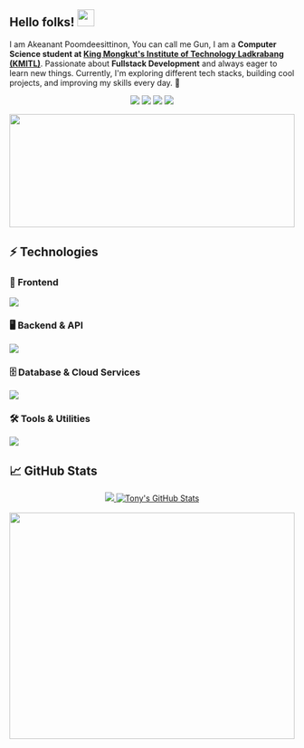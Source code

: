 ## Hello folks! <img src="https://raw.githubusercontent.com/aemmadi/aemmadi/master/wave.gif" width="30">

I am Akeanant Poomdeesittinon, You can call me Gun, I am a **Computer Science student at [King Mongkut's Institute of Technology Ladkrabang (KMITL)](https://www.kmitl.ac.th/)**.  Passionate about **Fullstack Development** and always eager to learn new things.
 Currently, I'm exploring different tech stacks, building cool projects, and improving my skills every day. 🚀

<p align="center">
   <a href="https://www.linkedin.com/in/akeanant-poomdeesittinon-58376a19a" target="_blank"><img src="https://img.shields.io/badge/-LinkedIn-%230077B5?style=for-the-badge&logo=linkedin&logoColor=white"></a>
   <a href="https://instagram.com/_gunnotgun" target="_blank"><img src="https://img.shields.io/badge/-Instagram-%23E4405F?style=for-the-badge&logo=instagram&logoColor=white"></a>
   <a href="https://tony219y.github.io/tony219y-portfolio/" target="_blank"><img src="https://img.shields.io/badge/Website-1962B1?style=for-the-badge&logo=rocket&logoColor=white"></a> 
   </a> 
   <a href="mailto:aekanan.dev@yahoo.com" target="_blank"><img src="https://img.shields.io/badge/-Gmail-%23333?style=for-the-badge&logo=gmail&logoColor=white"></a> 
   </a> 
</p>


<img src="https://media4.giphy.com/media/v1.Y2lkPTc5MGI3NjExbG1qaGt3cngxZ3IxOHdnMmRnOWFrdjlqNm1kMHZkcHFnODhpZ3IzciZlcD12MV9pbnRlcm5hbF9naWZfYnlfaWQmY3Q9Zw/10zxDv7Hv5RF9C/giphy.gif" width="100%" height="200px" style="object-fit: cover;">


## ⚡ Technologies

### 🎨 Frontend
<img src="https://skillicons.dev/icons?i=html,css,js,ts,react,next,svelte,tailwind&theme=light">

### 🖥️ Backend & API
<img src="https://skillicons.dev/icons?i=nodejs,java,python,fastapi,go">

### 🗄️ Database & Cloud Services
<img src="https://skillicons.dev/icons?i=postgresql,mongodb,supabase">

### 🛠️ Tools & Utilities
<img src="https://skillicons.dev/icons?i=figma,yarn,npm,postman,prisma">

## 📈 GitHub Stats

<div align="center">
  <a href="https://github.com/tony219y">
    <img src="https://github-readme-stats.vercel.app/api/top-langs/?username=tony219y&hide=java,html,tex&title_color=ffffff&text_color=c9cacc&icon_color=2bbc8a&bg_color=1d1f21&langs_count=6" />
  </a>
  <a href="https://github.com/tony219y">
    <img src="https://github-readme-stats.vercel.app/api?username=tony219y&show_icons=true&line_height=27&count_private=true&title_color=ffffff&text_color=c9cacc&icon_color=2bbc8a&bg_color=1d1f21" alt="Tony's GitHub Stats" />
  </a>
</div>
<br/>
<img src="https://media4.giphy.com/media/v1.Y2lkPTc5MGI3NjExZmVlNXd0bGc4MTY3cWt3dG1iOWoyM3NkYXJxcDQ3cm83ZnQxcW95OCZlcD12MV9pbnRlcm5hbF9naWZfYnlfaWQmY3Q9Zw/S9P6EzVR5a5jR2ARgX/giphy.gif" 
     width="100%" 
     style="height: 400px; object-fit: cover; display: block;">



